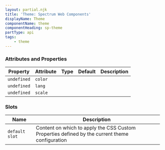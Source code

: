 ```yaml
---
layout: partial.njk
title: 'Theme: Spectrum Web Components'
displayName: Theme
componentName: theme
componentHeading: sp-theme
partType: api
tags:
    - theme
---
```


### Attributes and Properties

<div class="table-container">
<table class="spectrum-Table">
<thead class="spectrum-Table-head">
<tr>

<th class="spectrum-Table-headCell">
Property
</th>

<th class="spectrum-Table-headCell">
Attribute
</th>

<th class="spectrum-Table-headCell">
Type
</th>

<th class="spectrum-Table-headCell">
Default
</th>

<th class="spectrum-Table-headCell">
Description
</th>

</tr>
</thead>
<tbody class="spectrum-Table-body">

<tr class="spectrum-Table-row">

<td class="spectrum-Table-cell">
<code>undefined</code>
</td>

<td class="spectrum-Table-cell">
<code>color</code>
</td>

<td class="spectrum-Table-cell">
<code></code>
</td>

<td class="spectrum-Table-cell">
<code></code>
</td>

<td class="spectrum-Table-cell">

</td>

</tr>

<tr class="spectrum-Table-row">

<td class="spectrum-Table-cell">
<code>undefined</code>
</td>

<td class="spectrum-Table-cell">
<code>lang</code>
</td>

<td class="spectrum-Table-cell">
<code></code>
</td>

<td class="spectrum-Table-cell">
<code></code>
</td>

<td class="spectrum-Table-cell">

</td>

</tr>

<tr class="spectrum-Table-row">

<td class="spectrum-Table-cell">
<code>undefined</code>
</td>

<td class="spectrum-Table-cell">
<code>scale</code>
</td>

<td class="spectrum-Table-cell">
<code></code>
</td>

<td class="spectrum-Table-cell">
<code></code>
</td>

<td class="spectrum-Table-cell">

</td>

</tr>

</tbody>
</table>
</div>
    

### Slots

<div class="table-container">
<table class="spectrum-Table">
<thead class="spectrum-Table-head">
<tr>

<th class="spectrum-Table-headCell">
Name
</th>

<th class="spectrum-Table-headCell">
Description
</th>

</tr>
</thead>
<tbody class="spectrum-Table-body">

<tr class="spectrum-Table-row">

<td class="spectrum-Table-cell">
<code>default slot</code>
</td>

<td class="spectrum-Table-cell">
Content on which to apply the CSS Custom Properties defined by the current theme configuration
</td>

</tr>

</tbody>
</table>
</div>
    

